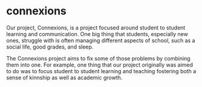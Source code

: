 # connexions

Our project, Connexions, is a project focused around student to student learning and communication. One big thing that students, especially new ones, struggle with is often managing different aspects of school, such as a social life, good grades, and sleep. 

The Connexions project aims to fix some of those problems by combining them into one. For example, one thing that our project originally was aimed to do was to focus student to student learning and teaching fostering both a sense of kinnship as well as academic growth.
